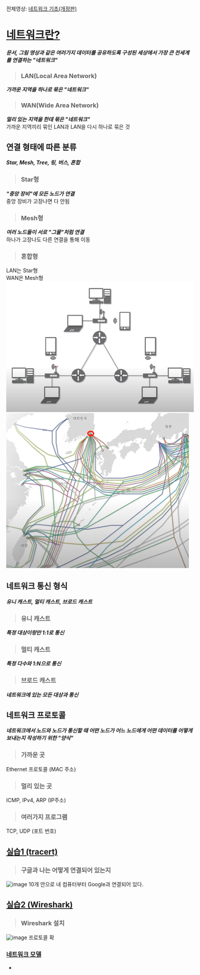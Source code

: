 전체영상: [네트워크 기초(개정판)](https://www.youtube.com/playlist?list=PL0d8NnikouEWcF1jJueLdjRIC4HsUlULi)

# [네트워크란?](https://youtu.be/Av9UFzl_wis?list=PL0d8NnikouEWcF1jJueLdjRIC4HsUlULi)

***문서, 그림 영상과 같은 여러가지 데이터를 공유하도록 구성된 세상에서 가장 큰 전세계를 연결하는 "네트워크"***
> ### LAN(Local Area Network)
***가까운 지역을 하나로 묶은 "네트워크"***

> ### WAN(Wide Area Network)
***멀리 있는 지역을 한데 묶은 "네트워크"***
<br>
가까운 지역끼리 묶인 LAN과 LAN을 다시 하나로 묶은 것

## 연결 형태에 따른 분류
***Star, Mesh, Tree, 링, 버스, 혼합***

> ### Star형
***"중앙 장비"에 모든 노드가 연결***
<br>
중앙 장비가 고장나면 다 안됨

> ### Mesh형
***여러 노드들이 서로 "그물"처럼 연결***
<br>
하나가 고장나도 다른 연결을 통해 이동

> ### 혼합형
LAN는 Star형
<br>
WAN은 Mesh형
<br>
![Alt text](image-1.png)
<br>
![Alt text](image.png)

## 네트워크 통신 형식
***유니 캐스트, 멀티 캐스트, 브로드 캐스트***
> ### 유니 캐스트
***특정 대상이랑만 1:1로 통신***
> ### 멀티 캐스트
***특정 다수와 1:N으로 통신***
> ### 브로드 캐스트
***네트워크에 있는 모든 대상과 통신***

## 네트워크 프로토콜
***네트워크에서 노드와 노드가 통신할 때 어떤 노드가 어느 노드에게 어떤 데이터를 어떻게 보내는지 작성하기 위한 "양식"***
> ### 가까운 곳
Ethernet 프로토콜 (MAC 주소)
> ### 멀리 있는 곳
ICMP, IPv4, ARP (IP주소)
> ### 여러가지 프로그램
TCP, UDP (포트 번호)

## [실습1 (tracert)](https://youtu.be/paJf7JbBWqY?list=PL0d8NnikouEWcF1jJueLdjRIC4HsUlULi)
> ### 구글과 나는 어떻게 연결되어 있는지
![image](https://github.com/rkdtks0816/CS-Study/assets/72867019/530b11a9-82b7-4e32-a3cd-52e0e911481a)
10개 안으로 내 컴퓨터부터 Google과 연결되어 있다.

## [실습2 (Wireshark)](https://youtu.be/vBrQ3yzerMg?list=PL0d8NnikouEWcF1jJueLdjRIC4HsUlULi)
> ### Wireshark 설치
 ![image](https://github.com/rkdtks0816/CS-Study/assets/72867019/7f59d658-ca6b-4350-832b-f99b254df521)
프로토콜 확

### [네트워크 모델](https://youtu.be/y9nlT52SAcg?list=PL0d8NnikouEWcF1jJueLdjRIC4HsUlULi)

-
